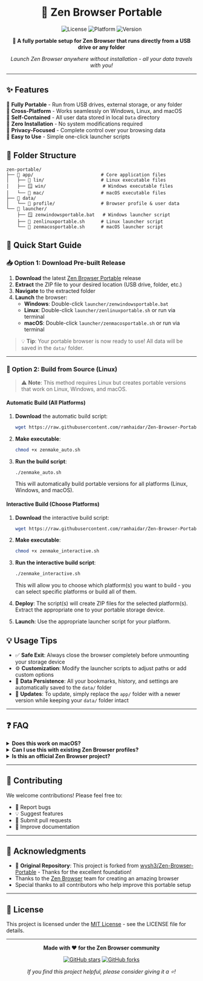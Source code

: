 <div align="center">

# 🌟 Zen Browser Portable

![License](https://img.shields.io/badge/license-MIT-blue.svg)
![Platform](https://img.shields.io/badge/platform-Windows%20%7C%20Linux%20%7C%20macOS-lightgrey.svg)
![Version](https://img.shields.io/badge/version-latest-green.svg)

**🚀 A fully portable setup for Zen Browser that runs directly from a USB drive or any folder**

*Launch Zen Browser anywhere without installation - all your data travels with you!*

</div>

---

## ✨ Features

🔹 **Fully Portable** - Run from USB drives, external storage, or any folder  
🔹 **Cross-Platform** - Works seamlessly on Windows, Linux, and macOS  
🔹 **Self-Contained** - All user data stored in local `Data` directory  
🔹 **Zero Installation** - No system modifications required  
🔹 **Privacy-Focused** - Complete control over your browsing data  
🔹 **Easy to Use** - Simple one-click launcher scripts

## 📁 Folder Structure

```
zen-portable/
├── 📁 app/                         # Core application files
│   ├── 🐧 lin/                     # Linux executable files
│   ├── 🪟 win/                     # Windows executable files
│   └── 🍎 mac/                     # macOS executable files
├── 💾 data/
│   └── 👤 profile/                 # Browser profile & user data
└── 🚀 launcher/
    ├── 🪟 zenwindowsportable.bat   # Windows launcher script
    ├── 🐧 zenlinuxportable.sh      # Linux launcher script
    └── 🍎 zenmacosportable.sh      # macOS launcher script
```



## 🚀 Quick Start Guide

### 📥 Option 1: Download Pre-built Release

1. **Download** the latest [Zen Browser Portable](https://github.com/ramhaidar/Zen-Browser-Portable/releases) release
2. **Extract** the ZIP file to your desired location (USB drive, folder, etc.)
3. **Navigate** to the extracted folder
4. **Launch** the browser:
   - **Windows**: Double-click `launcher/zenwindowsportable.bat`
   - **Linux**: Double-click `launcher/zenlinuxportable.sh` or run via terminal
   - **macOS**: Double-click `launcher/zenmacosportable.sh` or run via terminal

> 💡 **Tip**: Your portable browser is now ready to use! All data will be saved in the `data/` folder.

---

### 🔨 Option 2: Build from Source (Linux)

> ⚠️ **Note**: This method requires Linux but creates portable versions that work on Linux, Windows, and macOS.

#### Automatic Build (All Platforms)

1. **Download** the automatic build script:
   ```bash
   wget https://raw.githubusercontent.com/ramhaidar/Zen-Browser-Portable/main/zenmake_auto.sh
   ```

2. **Make executable**:
   ```bash
   chmod +x zenmake_auto.sh
   ```

3. **Run the build script**:
   ```bash
   ./zenmake_auto.sh
   ```

   This will automatically build portable versions for all platforms (Linux, Windows, and macOS).

#### Interactive Build (Choose Platforms)

1. **Download** the interactive build script:
   ```bash
   wget https://raw.githubusercontent.com/ramhaidar/Zen-Browser-Portable/main/zenmake_interactive.sh
   ```

2. **Make executable**:
   ```bash
   chmod +x zenmake_interactive.sh
   ```

3. **Run the interactive build script**:
   ```bash
   ./zenmake_interactive.sh
   ```

   This will allow you to choose which platform(s) you want to build - you can select specific platforms or build all of them.

4. **Deploy**: The script(s) will create ZIP files for the selected platform(s). Extract the appropriate one to your portable storage device.

5. **Launch**: Use the appropriate launcher script for your platform.

## 💡 Usage Tips

- ✅ **Safe Exit**: Always close the browser completely before unmounting your storage device
- ⚙️ **Customization**: Modify the launcher scripts to adjust paths or add custom options
- 💾 **Data Persistence**: All your bookmarks, history, and settings are automatically saved to the `data/` folder
- 🔄 **Updates**: To update, simply replace the `app/` folder with a newer version while keeping your `data/` folder intact

---

## ❓ FAQ

<details>
<summary><strong>Does this work on macOS?</strong></summary>
Yes! This portable setup now supports Windows, Linux, and macOS. Use the appropriate launcher script for your platform.
</details>

<details>
<summary><strong>Can I use this with existing Zen Browser profiles?</strong></summary>
Yes! You can copy your existing profile data to the `data/profile/` folder to migrate your settings.
</details>

<details>
<summary><strong>Is this an official Zen Browser project?</strong></summary>
No, this is a community-created portable wrapper for Zen Browser. For official Zen Browser releases, visit the official Zen Browser repository at <a href="https://github.com/zen-browser/desktop">https://github.com/zen-browser/desktop</a>.
</details>

---

## 🤝 Contributing

We welcome contributions! Please feel free to:
- 🐛 Report bugs
- 💡 Suggest features
- 🔧 Submit pull requests
- 📖 Improve documentation

---

## 🙏 Acknowledgments

- 🔗 **Original Repository**: This project is forked from [wysh3/Zen-Browser-Portable](https://github.com/wysh3/Zen-Browser-Portable) - Thanks for the excellent foundation!
- Thanks to the [Zen Browser](https://zen-browser.app/) team for creating an amazing browser
- Special thanks to all contributors who help improve this portable setup

---

## 📄 License

This project is licensed under the [MIT License](LICENSE) - see the LICENSE file for details.

---

<div align="center">

**Made with ❤️ for the Zen Browser community**

[![GitHub stars](https://img.shields.io/github/stars/ramhaidar/Zen-Browser-Portable?style=social)](https://github.com/ramhaidar/Zen-Browser-Portable/stargazers)
[![GitHub forks](https://img.shields.io/github/forks/ramhaidar/Zen-Browser-Portable?style=social)](https://github.com/ramhaidar/Zen-Browser-Portable/network/members)

*If you find this project helpful, please consider giving it a ⭐!*

</div>
